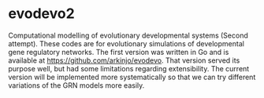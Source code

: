 # evodevo2
Computational modelling of evolutionary developmental systems (Second attempt).
These codes are for evolutionary simulations of developmental gene regulatory networks.
The first version was written in Go and is available at https://github.com/arkinjo/evodevo. 
That version served its purpose well, but had some limitations regarding extensibility.
The current version will be implemented more systematically so that we can try different variations of the GRN models more easily.
